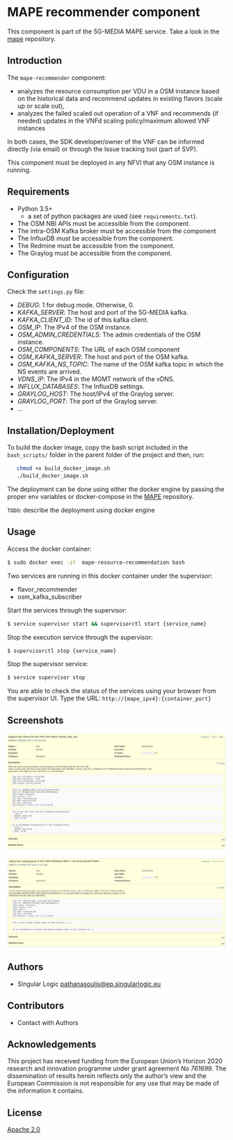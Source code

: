 # MAPE recommender component

This component is part of the 5G-MEDIA MAPE service. Take a look in the [mape](https://github.com/5g-media/mape) repository.

## Introduction
The `mape-recommender` component:
 - analyzes the resource consumption per VDU in a OSM instance based on the historical data and recommend updates in existing flavors (scale up or scale out),
 - analyzes the failed scaled out operation of a VNF and recommends (if needed) updates in the VNFd scaling policy/maximum allowed VNF instances

In both cases, the SDK developer/owner of the VNF can be informed directly (via email) or through the Issue tracking tool (part of SVP).

This component must be deployed in any NFVI that any OSM instance is running.

## Requirements
- Python 3.5+ 
  + a set of python packages are used (see `requirements.txt`).
- The OSM NBI APIs must be accessible from the component.
- The intra-OSM Kafka broker must be accessible from the component
- The InfluxDB must be accessible from the component.
- The Redmine must be accessible from the component.
- The Graylog must be accessible from the component.

## Configuration
Check the `settings.py` file:
- *DEBUG*: 1 for debug mode. Otherwise, 0.
- *KAFKA_SERVER*: The host and port of the 5G-MEDIA kafka.
- *KAFKA_CLIENT_ID*: The id of this kafka client.
- *OSM_IP*: The IPv4 of the OSM instance.
- *OSM_ADMIN_CREDENTIALS*: The admin credentials of the OSM instance.
- *OSM_COMPONENTS*: The URL of each OSM component
- *OSM_KAFKA_SERVER*: The host and port of the OSM kafka.
- *OSM_KAFKA_NS_TOPIC*: The name of the OSM kafka topic in which the NS events are arrived.
- *VDNS_IP*: The IPv4 in the MGMT network of the vDNS.
- *INFLUX_DATABASES*: The InfluxDB settings.
- *GRAYLOG_HOST*: The host/IPv4 of the Graylog server.
- *GRAYLOG_PORT*: The port of the Graylog server.
- ...


## Installation/Deployment

To build the docker image, copy the bash script included in the `bash_scripts/` folder in the parent folder of the project and then, run:
```bash
   chmod +x build_docker_image.sh
   ./build_docker_image.sh
```

The deployment can be done  using either the docker engine by passing the proper env variables or docker-compose in the [MAPE](https://github.com/5g-media/mape) repository.

`TODO`: describe the deployment using docker engine


## Usage

Access the docker container:
```bash
$ sudo docker exec -it  mape-resource-recommendation bash
```

Two services are running in this docker container under the supervisor:
- flavor_recommender
- osm_kafka_subscriber

Start the services through the supervisor:
```bash
$ service supervisor start && supervisorctl start {service_name}
```

Stop the execution service through the supervisor:
```bash
$ supervisorctl stop {service_name}
```

Stop the supervisor service:
```bash
$ service supervisor stop 
```

You are able to check the status of the services using your browser from the supervisor UI.
Type the URL: `http://{mape_ipv4}:{container_port}`

## Screenshots

![VDU flavor recommendation](/screenshots/flavor_recommendations.JPG)

![Scaling policy recommendation](/screenshots/scaling_recommendation.JPG)


## Authors
- Singular Logic <pathanasoulis@ep.singularlogic.eu>


## Contributors
 - Contact with Authors

 
## Acknowledgements
This project has received funding from the European Union’s Horizon 2020 research and innovation 
programme under grant agreement *No 761699*. The dissemination of results herein reflects only 
the author’s view and the European Commission is not responsible for any use that may be made 
of the information it contains.


## License
[Apache 2.0](LICENSE.md)


